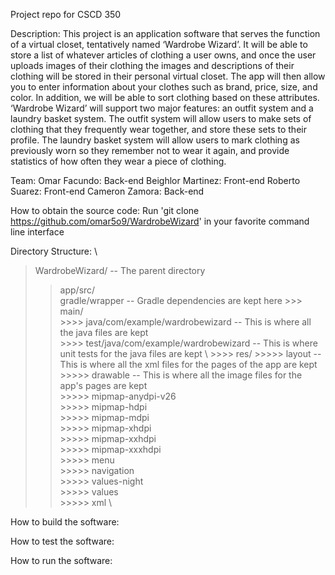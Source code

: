 Project repo for CSCD 350

Description: This project is an application software that serves the function of a virtual closet, tentatively named ‘Wardrobe Wizard’. It will be able 
to store a list of whatever articles of clothing a user owns, and once the user uploads images of their clothing the images and descriptions of their 
clothing will be stored in their personal virtual closet. The app will then allow you to enter information about your clothes such as brand, price, size, 
and color. In addition, we will be able to sort clothing based on these attributes. ‘Wardrobe Wizard’ will support two major features: an outfit system 
and a laundry basket system. The outfit system will allow users to make sets of clothing that they frequently wear together, and store these sets to their 
profile. The laundry basket system will allow users to mark clothing as previously worn so they remember not to wear it again, and provide statistics of 
how often they wear a piece of clothing.

Team:
Omar Facundo: Back-end
Beighlor Martinez: Front-end
Roberto Suarez: Front-end
Cameron Zamora: Back-end

How to obtain the source code:
Run 'git clone https://github.com/omar5o9/WardrobeWizard' in your favorite command line interface

Directory Structure: \
> WardrobeWizard/                                       --                  The parent directory 
  >> app/src/ \
  >> gradle/wrapper                                   --                            Gradle dependencies are kept here
        >>> main/ \
          >>>> java/com/example/wardrobewizard  --                             This is where all the java files are kept \
          >>>> test/java/com/example/wardrobewizard       --                   This is where unit tests for the java files are kept \ 
          >>>> res/ 
              >>>>> layout                        --                            This is where all the xml files for the pages of the app are kept \
              >>>>> drawable                        --                          This is where all the image files for the app's pages are kept \
              >>>>> mipmap-anydpi-v26 \
              >>>>> mipmap-hdpi \
              >>>>> mipmap-mdpi \
              >>>>> mipmap-xhdpi \
              >>>>> mipmap-xxhdpi \
              >>>>> mipmap-xxxhdpi \
              >>>>> menu \
              >>>>> navigation \
              >>>>> values-night \
              >>>>> values \
              >>>>> xml \
    
How to build the software: 

How to test the software:

How to run the software:
